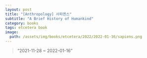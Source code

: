 ```yaml
---
layout: post
title: "[Anthropology] 사피엔스"
subtitle: "A Brief History of Humankind"
category: books
tags: etcetera book
image:
  path: /assets/img/books/etcetera/2022/2022-01-16/sapiens.png
---
```


> “2021-11-28 ~ 2022-01-16”